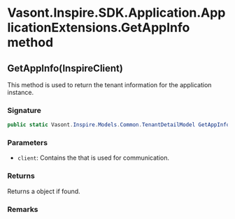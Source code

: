 # Vasont.Inspire.SDK.Application.ApplicationExtensions.GetAppInfo method
## GetAppInfo(InspireClient)
This method is used to return the tenant information for the application instance.

### Signature
```csharp
public static Vasont.Inspire.Models.Common.TenantDetailModel GetAppInfo(InspireClient client)
```
### Parameters
- `client`: Contains the  that is used for communication.

### Returns
Returns a  object if found.
### Remarks

